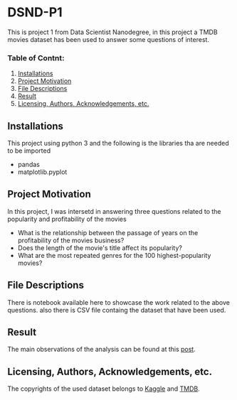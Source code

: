 # DSND-P1
This is project 1 from Data Scientist Nanodegree, in this project a TMDB movies dataset has been used to answer some questions of interest.
### Table of Contnt:
1. [Installations](#installation)
2. [Project Motivation](#ProjectMotivation)
3. [File Descriptions](#FileDescriptions)
4. [Result](result)
5. [Licensing, Authors, Acknowledgements, etc.](#LAA)

## Installations <a name="installation"></a>
This project using python 3 and the following is the libraries tha are needed to be imported
- pandas
- matplotlib.pyplot

## Project Motivation <a name="ProjectMotivation"></a>
In this project, I was intersetd in answering three questions related to the popularity and profitability of the movies
- What is the relationship between the passage of years on the profitability of the movies business?
- Does the length of the movie's title affect its popularity?
- What are the most repeated genres for the 100 highest-popularity movies?

## File Descriptions <a name="FileDescriptions"></a>
There is notebook available here to showcase the work related to the above questions.
also there is CSV file containg the dataset that have been used.

## Result<a name="result"></a>
The main observations of the analysis can be found at this [post](https://medium.com/@faisal7179/this-is-what-makes-movies-more-popular-and-profitable-83852d94060b).

## Licensing, Authors, Acknowledgements, etc. <a name="LAA"></a>
The copyrights of the used dataset belongs to [Kaggle](https://www.kaggle.com/) and [TMDB](https://www.themoviedb.org/).
